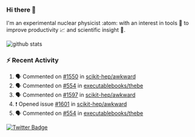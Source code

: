 ### Hi there 👋 

I'm an experimental nuclear physicist :atom: with an interest in tools :wrench: to improve productivity :chart_with_upwards_trend: and scientific insight :telescope:.

![github stats](https://github-readme-stats.vercel.app/api?username=agoose77&show_icons=true&hide_rank=true&hide_title=true&bg_color=30,e76445,904e95&text_color=efe3ec&icon_color=efe3ec)
<!--
**agoose77/agoose77** is a ✨ _special_ ✨ repository because its `README.md` (this file) appears on your GitHub profile.

Here are some ideas to get you started:

- 🔭 I’m currently working on ...
- 🌱 I’m currently learning ...
- 👯 I’m looking to collaborate on ...
- 🤔 I’m looking for help with ...
- 💬 Ask me about ...
- 📫 How to reach me: ...
- 😄 Pronouns: ...
- ⚡ Fun fact: ...
-->

### :zap: Recent Activity
<!--START_SECTION:activity-->
1. 🗣 Commented on [#1550](https://github.com/scikit-hep/awkward/issues/1550) in [scikit-hep/awkward](https://github.com/scikit-hep/awkward)
2. 🗣 Commented on [#554](https://github.com/executablebooks/thebe/issues/554) in [executablebooks/thebe](https://github.com/executablebooks/thebe)
3. 🗣 Commented on [#1597](https://github.com/scikit-hep/awkward/issues/1597) in [scikit-hep/awkward](https://github.com/scikit-hep/awkward)
4. ❗️ Opened issue [#1601](https://github.com/scikit-hep/awkward/issues/1601) in [scikit-hep/awkward](https://github.com/scikit-hep/awkward)
5. 🗣 Commented on [#554](https://github.com/executablebooks/thebe/issues/554) in [executablebooks/thebe](https://github.com/executablebooks/thebe)
<!--END_SECTION:activity-->


[![Twitter Badge](https://img.shields.io/twitter/follow/agoose77?style=flat-square&logo=Twitter&logoColor=white&color=cornflowerblue)](https://twitter.com/agoose77)
